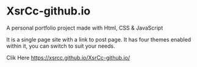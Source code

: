 # XsrCc-github.io
A personal portfolio project made with Html, CSS & JavaScript

It is a single page site with a link to post page. It has four themes enabled within it, you can switch to suit your needs.


Clik Here https://xsrcc.github.io/XsrCc-github.io/
